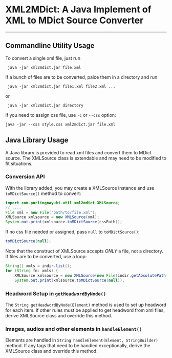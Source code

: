 # XML2MDict: A Java Implement of XML to MDict Source Converter
---

## Commandline Utility Usage
To convert a single xml file, just run

` java -jar xml2mdict.jar file.xml`

If a bunch of files are to be converted, palce them in a directory and run

` java -jar xml2mdict.jar file1.xml file2.xml ...`

or

` java -jar xml2mdict.jar directory`

If you need to assign css file, use `-c` or `--css` option:

`java -jar --css style.css xml2mdict.jar file.xml`

## Java Library Usage
A Java library is provided to read xml files and convert them to MDict source. The XMLSource class is extendable and may need to be modified to fit situations.
### Conversion API
With the library added, you may create a XMLSource instance and use `toMDictSource()` method to convert:
```java
import com.purlingnayuki.util.xml2mdict.XMLSource;
// ....
File xml = new File("path/to/file.xml");
XMLSource xmlsource = new XMLSource(xml);
System.out.print(xmlsource.toMDictSource(cssPath));
```
If no css file needed or assigned, pass `null` to `toMDictSource()`:
```java
toMDictSource(null);
```

Note that the construct of XMLSource accepts *ONLY* a file, not a directory. If files are to be converted, use a loop:
```java
String[] xmls = indir.list();
for (String fn: xmls) {
    XMLSource xmlsource = new XMLSource(new File(indir.getAbsolutePath() + File.separator + fn));
    System.out.print(xmlsource.toMDictSource(null));
```

### Headword Setup in `getHeadwordByNode()`
The `String getHeadwordByNode(Element)` method is used to set up headword for each item. If other rules must be applied to get headword from xml files, derive XMLSource class and override this method.

### Images, audios and other elements in `handleElement()`
Elements are handled in `String handleElement(Element, StringBuilder)` method. If any tags that need to be handled exceptionally, derive the XMLSource class and override this method.

